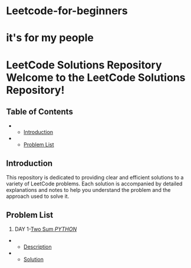 # Leetcode-for-beginners
# it's for my people
# LeetCode Solutions Repository Welcome to the **LeetCode Solutions Repository**!

## Table of Contents 
- - [Introduction](#introduction)
- - [Problem List](#problem-list)

## Introduction 
This repository is dedicated to providing clear and efficient solutions to a variety of LeetCode problems. Each solution is accompanied by detailed explanations and notes to help you understand the problem and the approach used to solve it.

## Problem List 
1. DAY 1-[Two Sum *PYTHON*](https://leetcode.com/problems/two-sum/solutions/6206490/cracking-the-code-mastering-the-two-sum-tvdec)
- - [Description](https://leetcode.com/problems/two-sum/description/)
- - [Solution](https://github.com/Ayvak16122005/Leetcode-for-beginners/blob/main/DAY%201)

